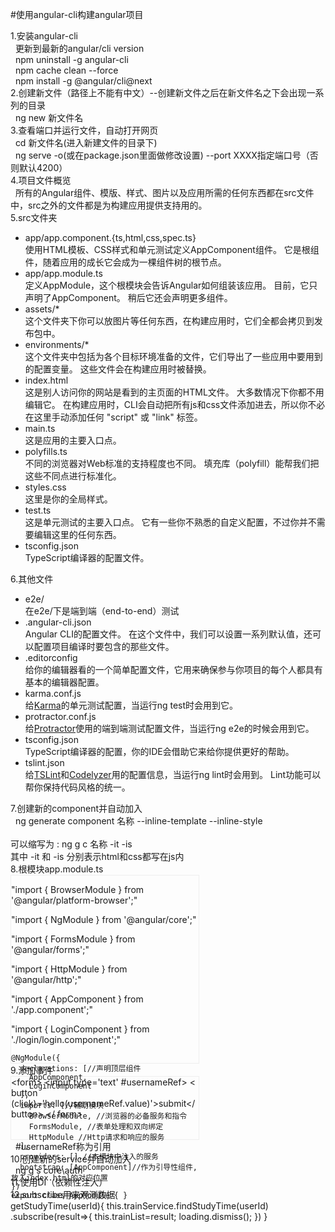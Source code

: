 #使用angular-cli构建angular项目

1.安装angular-cli<br/>
  &nbsp;&nbsp;更新到最新的angular/cli version<br/>
  &nbsp;&nbsp;npm uninstall -g angular-cli<br/>
  &nbsp;&nbsp;npm cache clean --force <br/>
  &nbsp;&nbsp;npm install -g @angular/cli@next<br/>
2.创建新文件（路径上不能有中文）--创建新文件之后在新文件名之下会出现一系列的目录<br/>
  &nbsp;&nbsp;ng new 新文件名<br/>
3.查看端口并运行文件，自动打开网页<br/>
  &nbsp;&nbsp;cd 新文件名(进入新建文件的目录下)<br/>
  &nbsp;&nbsp;ng serve -o(或在package.json里面做修改设置) --port XXXX指定端口号（否则默认4200）<br/>
4.项目文件概览<br/>
  &nbsp;&nbsp;所有的Angular组件、模版、样式、图片以及应用所需的任何东西都在src文件中，src之外的文件都是为构建应用提供支持用的。<br/>
5.src文件夹<br/>
  <ul>
    <li>app/app.component.{ts,html,css,spec.ts}<br/>使用HTML模板、CSS样式和单元测试定义AppComponent组件。 它是根组件，随着应用的成长它会成为一棵组件树的根节点。</li>
    <li>app/app.module.ts<br/>定义AppModule，这个根模块会告诉Angular如何组装该应用。 目前，它只声明了AppComponent。 稍后它还会声明更多组件。</li>
    <li>assets/*<br/>这个文件夹下你可以放图片等任何东西，在构建应用时，它们全都会拷贝到发布包中。</li>
    <li>environments/*<br/>这个文件夹中包括为各个目标环境准备的文件，它们导出了一些应用中要用到的配置变量。 这些文件会在构建应用时被替换。</li>
    <li>index.html<br/>这是别人访问你的网站是看到的主页面的HTML文件。 大多数情况下你都不用编辑它。 在构建应用时，CLI会自动把所有js和css文件添加进去，所以你不必在这里手动添加任何 "script" 或 "link" 标签。</li>
    <li>main.ts<br/>这是应用的主要入口点。</li>
    <li>polyfills.ts<br/>不同的浏览器对Web标准的支持程度也不同。 填充库（polyfill）能帮我们把这些不同点进行标准化。</li>
    <li>styles.css<br/>这里是你的全局样式。</li>
    <li>test.ts<br/>这是单元测试的主要入口点。 它有一些你不熟悉的自定义配置，不过你并不需要编辑这里的任何东西。</li>
    <li>tsconfig.json<br/>TypeScript编译器的配置文件。</li>
  </ul>
6.其他文件<br/>
  <ul>
    <li>e2e/<br/>在e2e/下是端到端（end-to-end）测试</li>
    <li>.angular-cli.json<br/>Angular CLI的配置文件。 在这个文件中，我们可以设置一系列默认值，还可以配置项目编译时要包含的那些文件。</li>
    <li>.editorconfig<br/>给你的编辑器看的一个简单配置文件，它用来确保参与你项目的每个人都具有基本的编辑器配置。</li>
    <li>karma.conf.js<br/>给<a href="https://karma-runner.github.io/1.0/config/configuration-file.html">Karma</a>的单元测试配置，当运行ng test时会用到它。</li>
    <li>protractor.conf.js<br/>给<a href="http://www.protractortest.org/#/">Protractor</a>使用的端到端测试配置文件，当运行ng e2e的时候会用到它。</li>
    <li>tsconfig.json<br/>TypeScript编译器的配置，你的IDE会借助它来给你提供更好的帮助。</li>
    <li>tslint.json<br/>给<a href="https://palantir.github.io/tslint/">TSLint</a>和<a href="https://www.npmjs.com/package/codelyzer">Codelyzer</a>用的配置信息，当运行ng lint时会用到。 Lint功能可以帮你保持代码风格的统一。</li>
  </ul>
7.创建新的component并自动加入<br/>
  &nbsp;&nbsp;ng generate component 名称 --inline-template --inline-style<br/><br/>可以缩写为 : ng g c 名称 -it -is<br/>其中 -it 和 -is 分别表示html和css都写在js内<br/>
8.根模块app.module.ts<br/>
  <div style="border: 1px solid #eee;width: 300px;height:300px;">
    <p>"import { BrowserModule } from '@angular/platform-browser';"</p>
    <p>"import { NgModule } from '@angular/core';"</p>
    <p>"import { FormsModule } from '@angular/forms';"</p>
    <p>"import { HttpModule } from '@angular/http';"</p>
    <p>"import { AppComponent } from './app.component';"</p>
    <p>"import { LoginComponent } from './login/login.component';"</p>

    @NgModule({
      declarations: [//声明顶层组件
        AppComponent,
        LoginComponent
      ],
      imports: [//辅助模块
        BrowserModule, //浏览器的必备服务和指令
        FormsModule, //表单处理和双向绑定
        HttpModule //Http请求和响应的服务
      ],
      providers: [],//本模块中注入的服务
      bootstrap: [AppComponent]//作为引导性组件,放入index.html的对应位置
    })
    export class AppModule { }
  </div>
9.添加事件<br/>
   <div style="border: 1px solid #eee;width:300px;height:100px;">&lt;form&gt;
    <span>
      <span>&lt;<span class="hljs-name">input</span> 
      <span class="hljs-attr">type</span>=<span class="hljs-string">'text'</span> #<span class="hljs-attr">usernameRef</span>&gt;
    </span>
    <span class="hljs-tag">&lt;
      <span class="hljs-name">button</span> (<span class="hljs-attr">click</span>)=<span class="hljs-string">'hello(usernameRef.value)'</span>&gt;</span>submit<span class="hljs-tag">&lt;/<span class="hljs-name">button</span>&gt;
    </span>
    <span class="hljs-tag">&lt;/
      <span class="hljs-name">form</span>&gt;</span>
    </span>
  </div>
  &nbsp;&nbsp;#usernameRef称为引用<br/>
10.创建新的service并自动加入<br/>
  &nbsp;&nbsp;ng g s core\auth<br/>
11.使用DI（依赖性注入）<br/>
12.subscribe用来观测数据<br/>
  <div>
    getStudyTime(userId){
      this.trainService.findStudyTime(userId)
      .subscribe(result=>{
        this.trainList=result;
        loading.dismiss();
      })
    }
  </div>